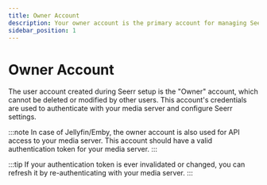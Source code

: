 ```yaml
---
title: Owner Account
description: Your owner account is the primary account for managing Seerr.
sidebar_position: 1
---
```


# Owner Account

The user account created during Seerr setup is the "Owner" account, which cannot be deleted or modified by other users. This account's credentials are used to authenticate with your media server and configure Seerr settings.

:::note
In case of Jellyfin/Emby, the owner account is also used for API access to your media server. This account should have a valid authentication token for your media server.
:::

:::tip
If your authentication token is ever invalidated or changed, you can refresh it by re-authenticating with your media server.
:::
